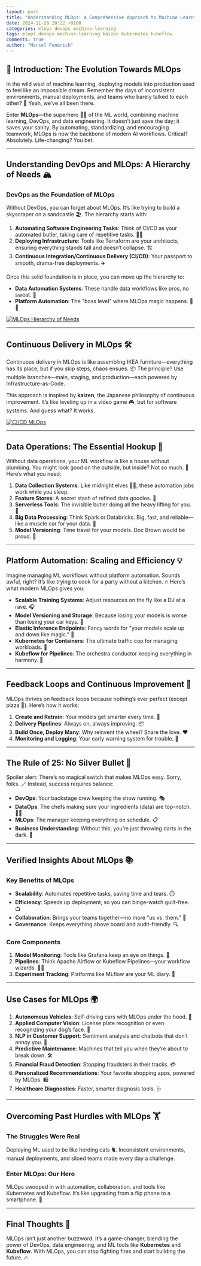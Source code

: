 ```yaml
---
layout: post
title: "Understanding MLOps: A Comprehensive Approach to Machine Learning in Production"
date: 2024-11-26 20:22 +0100
categories: mlops devops machine-learning
tags: mlops devops machine-learning kaizen kubernetes kubeflow
comments: true
author: "Marcel Fenerich"
---
```


## 🚀 Introduction: The Evolution Towards MLOps

In the wild west of machine learning, deploying models into production used to feel like an impossible dream. Remember the days of inconsistent environments, manual deployments, and teams who barely talked to each other? 🫠 Yeah, we’ve all been there.

Enter **MLOps**—the superhero 🦸‍♂️ of the ML world, combining machine learning, DevOps, and data engineering. It doesn’t just save the day; it saves your sanity. By automating, standardizing, and encouraging teamwork, MLOps is now the backbone of modern AI workflows. Critical? Absolutely. Life-changing? You bet.

---

## Understanding DevOps and MLOps: A Hierarchy of Needs 🏔️

### DevOps as the Foundation of MLOps

Without DevOps, you can forget about MLOps. It’s like trying to build a skyscraper on a sandcastle 🏖️. The hierarchy starts with:

1. **Automating Software Engineering Tasks**: Think of CI/CD as your automated butler, taking care of repetitive tasks. 🧑‍💻
2. **Deploying Infrastructure**: Tools like Terraform are your architects, ensuring everything stands tall and doesn’t collapse. 🏗️
3. **Continuous Integration/Continuous Delivery (CI/CD)**: Your passport to smooth, drama-free deployments. ✈️

Once this solid foundation is in place, you can move up the hierarchy to:

- **Data Automation Systems**: These handle data workflows like pros, no sweat. 💼
- **Platform Automation**: The "boss level" where MLOps magic happens. 🎩✨

[![MLOps Hierarchy of Needs](/assets/images/MLOpsPyramid.jpeg)](/assets/images/MLOpsPyramid.jpeg)

---

## Continuous Delivery in MLOps 🛠️

Continuous delivery in MLOps is like assembling IKEA furniture—everything has its place, but if you skip steps, chaos ensues. 📦 The principle? Use multiple branches—main, staging, and production—each powered by Infrastructure-as-Code.

This approach is inspired by **kaizen**, the Japanese philosophy of continuous improvement. It’s like leveling up in a video game 🎮, but for software systems. And guess what? It works.

[![CI/CD MLOps](/assets/images/MLOpscicd.jpg)](/assets/images/MLOpscicd.jpg)

---

## Data Operations: The Essential Hookup 🚰

Without data operations, your ML workflow is like a house without plumbing. You might look good on the outside, but inside? Not so much. 💩 Here’s what you need:

1. **Data Collection Systems**: Like midnight elves 🧝‍♂️, these automation jobs work while you sleep.
2. **Feature Stores**: A secret stash of refined data goodies. 🍫
3. **Serverless Tools**: The invisible butler doing all the heavy lifting for you. 🎩
4. **Big Data Processing**: Think Spark or Databricks. Big, fast, and reliable—like a muscle car for your data. 🚗
5. **Model Versioning**: Time travel for your models. Doc Brown would be proud. 🔮

---

## Platform Automation: Scaling and Efficiency 💡

Imagine managing ML workflows without platform automation. Sounds awful, right? It’s like trying to cook for a party without a kitchen. 🔥 Here’s what modern MLOps gives you:

- **Scalable Training Systems**: Adjust resources on the fly like a DJ at a rave. 🎧
- **Model Versioning and Storage**: Because losing your models is worse than losing your car keys. 🔑
- **Elastic Inference Endpoints**: Fancy words for "your models scale up and down like magic." 🧙
- **Kubernetes for Containers**: The ultimate traffic cop for managing workloads. 🚦
- **Kubeflow for Pipelines**: The orchestra conductor keeping everything in harmony. 🎻

---

## Feedback Loops and Continuous Improvement 🔄

MLOps thrives on feedback loops because nothing’s ever perfect (except pizza 🍕). Here’s how it works:

1. **Create and Retrain**: Your models get smarter every time. 🧠
2. **Delivery Pipelines**: Always on, always improving. 📦
3. **Build Once, Deploy Many**: Why reinvent the wheel? Share the love. ❤️
4. **Monitoring and Logging**: Your early warning system for trouble. 🚨

---

## The Rule of 25: No Silver Bullet 🧩

Spoiler alert: There’s no magical switch that makes MLOps easy. Sorry, folks. 🪄 Instead, success requires balance:

- **DevOps**: Your backstage crew keeping the show running. 🎭
- **DataOps**: The chefs making sure your ingredients (data) are top-notch. 👩‍🍳
- **MLOps**: The manager keeping everything on schedule. 📋
- **Business Understanding**: Without this, you’re just throwing darts in the dark. 🎯

---

## Verified Insights About MLOps 📚

### Key Benefits of MLOps

- **Scalability**: Automates repetitive tasks, saving time and tears. ⏱️
- **Efficiency**: Speeds up deployment, so you can binge-watch guilt-free. 📺
- **Collaboration**: Brings your teams together—no more "us vs. them." 🤝
- **Governance**: Keeps everything above board and audit-friendly. 🔍

### Core Components

1. **Model Monitoring**: Tools like Grafana keep an eye on things. 👀
2. **Pipelines**: Think Apache Airflow or Kubeflow Pipelines—your workflow wizards. 🧙‍♀️
3. **Experiment Tracking**: Platforms like MLflow are your ML diary. 📓

---

## Use Cases for MLOps 🌍

1. **Autonomous Vehicles**: Self-driving cars with MLOps under the hood. 🚗
2. **Applied Computer Vision**: License plate recognition or even recognizing your dog’s face. 🐶
3. **NLP in Customer Support**: Sentiment analysis and chatbots that don’t annoy you. 💬
4. **Predictive Maintenance**: Machines that tell you when they’re about to break down. 🛠️
5. **Financial Fraud Detection**: Stopping fraudsters in their tracks. 💳
6. **Personalized Recommendations**: Your favorite shopping apps, powered by MLOps. 🛍️
7. **Healthcare Diagnostics**: Faster, smarter diagnosis tools. 🩺

---

## Overcoming Past Hurdles with MLOps 🏋️

### The Struggles Were Real

Deploying ML used to be like herding cats 🐈. Inconsistent environments, manual deployments, and siloed teams made every day a challenge.

### Enter MLOps: Our Hero

MLOps swooped in with automation, collaboration, and tools like Kubernetes and Kubeflow. It’s like upgrading from a flip phone to a smartphone. 📱

---

## Final Thoughts 🤔

MLOps isn’t just another buzzword. It’s a game-changer, blending the power of DevOps, data engineering, and ML tools like **Kubernetes** and **Kubeflow**. With MLOps, you can stop fighting fires and start building the future. 🔥
